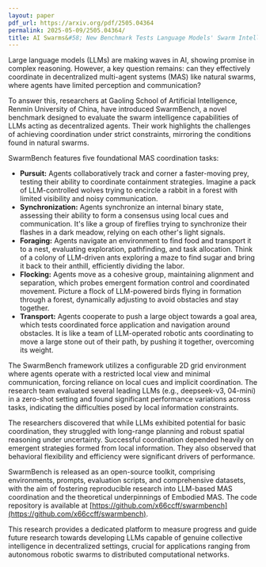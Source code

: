 ```yaml
---
layout: paper
pdf_url: https://arxiv.org/pdf/2505.04364
permalink: 2025-05-09/2505.04364/
title: AI Swarms&#58; New Benchmark Tests Language Models' Swarm Intelligence
---
```




Large language models (LLMs) are making waves in AI, showing promise in complex reasoning. However, a key question remains: can they effectively coordinate in decentralized multi-agent systems (MAS) like natural swarms, where agents have limited perception and communication?

To answer this, researchers at Gaoling School of Artificial Intelligence, Renmin University of China, have introduced SwarmBench, a novel benchmark designed to evaluate the swarm intelligence capabilities of LLMs acting as decentralized agents. Their work highlights the challenges of achieving coordination under strict constraints, mirroring the conditions found in natural swarms.

SwarmBench features five foundational MAS coordination tasks:
*   **Pursuit:** Agents collaboratively track and corner a faster-moving prey, testing their ability to coordinate containment strategies. Imagine a pack of LLM-controlled wolves trying to encircle a rabbit in a forest with limited visibility and noisy communication.
*   **Synchronization:** Agents synchronize an internal binary state, assessing their ability to form a consensus using local cues and communication. It's like a group of fireflies trying to synchronize their flashes in a dark meadow, relying on each other's light signals.
*   **Foraging:** Agents navigate an environment to find food and transport it to a nest, evaluating exploration, pathfinding, and task allocation. Think of a colony of LLM-driven ants exploring a maze to find sugar and bring it back to their anthill, efficiently dividing the labor.
*   **Flocking:** Agents move as a cohesive group, maintaining alignment and separation, which probes emergent formation control and coordinated movement. Picture a flock of LLM-powered birds flying in formation through a forest, dynamically adjusting to avoid obstacles and stay together.
*   **Transport:** Agents cooperate to push a large object towards a goal area, which tests coordinated force application and navigation around obstacles. It is like a team of LLM-operated robotic ants coordinating to move a large stone out of their path, by pushing it together, overcoming its weight.

The SwarmBench framework utilizes a configurable 2D grid environment where agents operate with a restricted local view and minimal communication, forcing reliance on local cues and implicit coordination. The research team evaluated several leading LLMs (e.g., deepseek-v3, 04-mini) in a zero-shot setting and found significant performance variations across tasks, indicating the difficulties posed by local information constraints.

The researchers discovered that while LLMs exhibited potential for basic coordination, they struggled with long-range planning and robust spatial reasoning under uncertainty. Successful coordination depended heavily on emergent strategies formed from local information. They also observed that behavioral flexibility and efficiency were significant drivers of performance.

SwarmBench is released as an open-source toolkit, comprising environments, prompts, evaluation scripts, and comprehensive datasets, with the aim of fostering reproducible research into LLM-based MAS coordination and the theoretical underpinnings of Embodied MAS. The code repository is available at [https://github.com/x66ccff/swarmbench](https://github.com/x66ccff/swarmbench).

This research provides a dedicated platform to measure progress and guide future research towards developing LLMs capable of genuine collective intelligence in decentralized settings, crucial for applications ranging from autonomous robotic swarms to distributed computational networks.